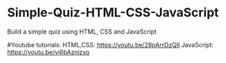 # Simple-Quiz-HTML-CSS-JavaScript
Build a simple quiz using HTML, CSS and JavaScript

#Youtube tutorials:
HTML,CSS: https://youtu.be/28pArrDzQII
JavaScript: https://youtu.be/vj6bAznjzxo

